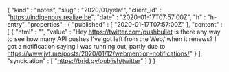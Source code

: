 {
  "kind" : "notes",
  "slug" : "2020/01/yelaf",
  "client_id" : "https://indigenous.realize.be",
  "date" : "2020-01-17T07:57:00Z",
  "h" : "h-entry",
  "properties" : {
    "published" : [ "2020-01-17T07:57:00Z" ],
    "content" : [ {
      "html" : "",
      "value" : "Hey https://twitter.com/pushbullet is there any way to see how many API pushes I've got left from the Web/ when it renews? I got a notification saying I was running out, partly due to https://www.jvt.me/posts/2020/01/12/webmention-notifications/"
    } ],
    "syndication" : [ "https://brid.gy/publish/twitter" ]
  }
}
